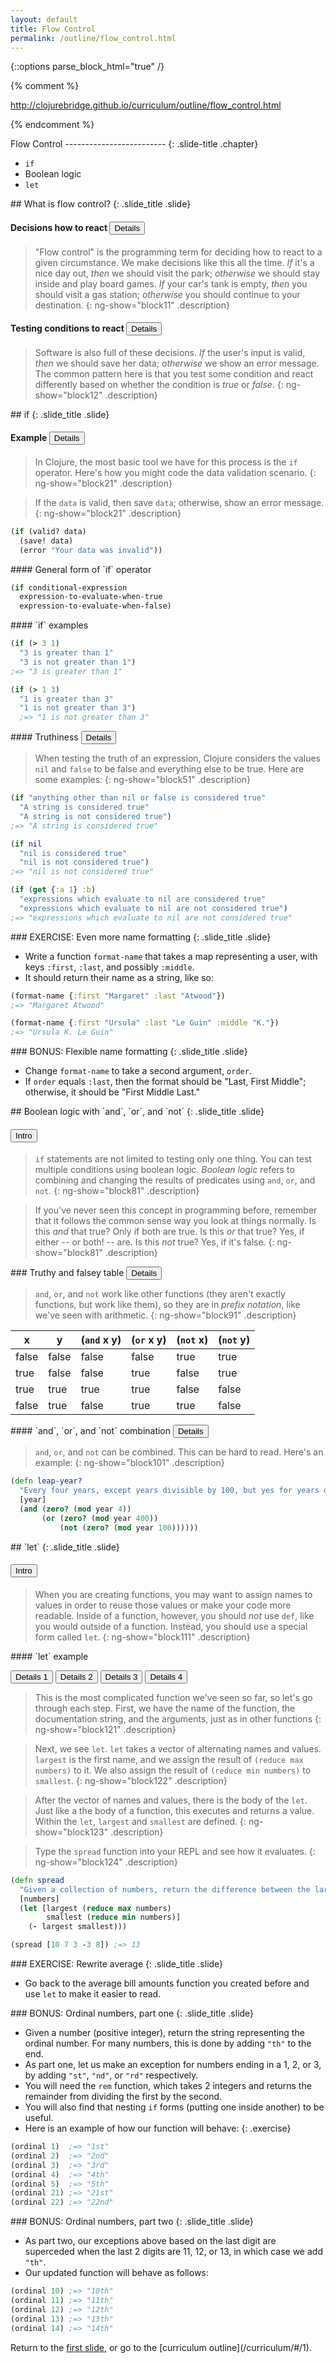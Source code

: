 ```yaml
---
layout: default
title: Flow Control
permalink: /outline/flow_control.html
---
```


{::options parse_block_html="true" /}

{% comment %}

http://clojurebridge.github.io/curriculum/outline/flow_control.html

{% endcomment %}

<section>
Flow Control
-------------------------
{: .slide-title .chapter}

* `if`
* Boolean logic
* `let`
</section>

<section>
## What is flow control?
{: .slide_title .slide}

#### Decisions how to react <button class="link" ng-model="block11" ng-click="block11=!block11">Details</button>

> "Flow control" is the programming term for deciding how to react to
> a given circumstance. We make decisions like this all the time. *If*
> it's a nice day out, *then* we should visit the park; *otherwise* we
> should stay inside and play board games. *If* your car's tank is
> empty, *then* you should visit a gas station; *otherwise* you should
> continue to your destination.
{: ng-show="block11" .description}

#### Testing conditions to react <button class="link" ng-model="block12" ng-click="block12=!block12">Details</button>

> Software is also full of these decisions. *If* the user's input is
> valid, *then* we should save her data; *otherwise* we show an error
> message. The common pattern here is that you test some condition and
> react differently based on whether the condition is *true* or *false*.
{: ng-show="block12" .description}
</section>

<section>
## if
{: .slide_title .slide}

#### Example <button class="link" ng-model="block21" ng-click="block21=!block21">Details</button>

> In Clojure, the most basic tool we have for this process is the `if`
> operator. Here's how you might code the data validation scenario.
{: ng-show="block21" .description}

> If the `data` is valid, then save `data`; otherwise, show an error
> message.
{: ng-show="block21" .description}

```clojure
(if (valid? data)
  (save! data)
  (error "Your data was invalid"))
```
</section>

<section>
#### General form of `if` operator

```clojure
(if conditional-expression
  expression-to-evaluate-when-true
  expression-to-evaluate-when-false)
```
</section>

<section>
#### `if` examples

```clojure
(if (> 3 1)
  "3 is greater than 1"
  "3 is not greater than 1")
;=> "3 is greater than 1"

(if (> 1 3)
  "1 is greater than 3"
  "1 is not greater than 3")
  ;=> "1 is not greater than 3"
```
</section>

<section>
#### Truthiness <button class="link" ng-model="block51" ng-click="block51=!block51">Details</button>

> When testing the truth of an expression, Clojure considers the
> values `nil` and `false` to be false and everything else to be true.
> Here are some examples:
{: ng-show="block51" .description}


```clojure
(if "anything other than nil or false is considered true"
  "A string is considered true"
  "A string is not considered true")
;=> "A string is considered true"

(if nil
  "nil is considered true"
  "nil is not considered true")
;=> "nil is not considered true"

(if (get {:a 1} :b)
  "expressions which evaluate to nil are considered true"
  "expressions which evaluate to nil are not considered true")
;=> "expressions which evaluate to nil are not considered true"
```
</section>

<section>
### EXERCISE: Even more name formatting
{: .slide_title .slide}

* Write a function `format-name` that takes a map representing a user,
with keys `:first`, `:last`, and possibly `:middle`.
* It should return their name as a string, like so:

```clojure
(format-name {:first "Margaret" :last "Atwood"})
;=> "Margaret Atwood"

(format-name {:first "Ursula" :last "Le Guin" :middle "K."})
;=> "Ursula K. Le Guin"
```
</section>

<section>
### BONUS: Flexible name formatting
{: .slide_title .slide}

* Change `format-name` to take a second argument, `order`.
* If `order` equals `:last`, then the format should be "Last, First Middle"; otherwise, it should be "First Middle Last."
</section>

<section>
## Boolean logic with `and`, `or`, and `not`
{: .slide_title .slide}

#### <button class="link" ng-model="block81" ng-click="block81=!block81">Intro</button>

> `if` statements are not limited to testing only one thing. You can
> test multiple conditions using boolean logic. _Boolean logic_ refers
> to combining and changing the results of predicates using `and`,
> `or`, and `not`.
{: ng-show="block81" .description}

> If you've never seen this concept in programming before, remember
> that it follows the common sense way you look at things normally. Is
> this _and_ that true? Only if both are true. Is this _or_ that true?
> Yes, if either -- or both! -- are. Is this _not_ true? Yes, if it's
> false.
{: ng-show="block81" .description}
</section>

<section>
### Truthy and falsey table <button class="link" ng-model="block91" ng-click="block91=!block91">Details</button>

> `and`, `or`, and `not` work like other functions (they aren't
> exactly functions, but work like them), so they are in _prefix
> notation_, like we've seen with arithmetic.
{: ng-show="block91" .description}

| x     | y     | (`and` x y) | (`or` x y) | (`not` x) | (`not` y) |
| ----- | ----- | --------- | -------- | ------- | ------- |
| false | false | false | false | true  | true  |
| true  | false | false | true  | false | true  |
| true  | true  | true  | true  | false | false |
| false | true  | false | true  | true  | false |

</section>

<section>
#### `and`, `or`, and `not` combination <button class="link" ng-model="block101" ng-click="block101=!block101">Details</button>

> `and`, `or`, and `not` can be combined. This can be hard to read.
> Here's an example:
{: ng-show="block101" .description}

```clojure
(defn leap-year?
  "Every four years, except years divisible by 100, but yes for years divisible by 400."
  [year]
  (and (zero? (mod year 4))
       (or (zero? (mod year 400))
           (not (zero? (mod year 100))))))
```
</section>

<section>
## `let`
{: .slide_title .slide}

#### <button class="link" ng-model="block111" ng-click="block111=!block111">Intro</button>

> When you are creating functions, you may want to assign names to
> values in order to reuse those values or make your code more
> readable. Inside of a function, however, you should _not_ use `def`,
> like you would outside of a function. Instead, you should use a
> special form called `let`.
{: ng-show="block111" .description}
</section>

<section>
#### `let` example

<button class="link" ng-model="block121" ng-click="block121=!block121">Details 1</button>
<button class="link" ng-model="block122" ng-click="block122=!block122">Details 2</button>
<button class="link" ng-model="block123" ng-click="block123=!block123">Details 3</button>
<button class="link" ng-model="block124" ng-click="block124=!block124">Details 4</button>

> This is the most complicated function we've seen so far, so let's go
> through each step. First, we have the name of the function, the
> documentation string, and the arguments, just as in other functions
{: ng-show="block121" .description}

> Next, we see `let`. `let` takes a vector of alternating names and
> values. `largest` is the first name, and we assign the result of
> `(reduce max numbers)` to it. We also assign the result of `(reduce
> min numbers)` to `smallest`.
{: ng-show="block122" .description}

> After the vector of names and values, there is the body of the
> `let`. Just like a the body of a function, this executes and returns
> a value. Within the `let`, `largest` and `smallest` are defined.
{: ng-show="block123" .description}

> Type the `spread` function into your REPL and see how it
> evaluates.
{: ng-show="block124" .description}

```clojure
(defn spread
  "Given a collection of numbers, return the difference between the largest and smallest number."
  [numbers]
  (let [largest (reduce max numbers)
        smallest (reduce min numbers)]
    (- largest smallest)))

(spread [10 7 3 -3 8]) ;=> 13
```
</section>

<section>
### EXERCISE: Rewrite average
{: .slide_title .slide}

* Go back to the average bill amounts function you created before and use `let` to make it easier to read.
</section>

<section>
### BONUS: Ordinal numbers, part one
{: .slide_title .slide}

* Given a number (positive integer), return the string representing
the ordinal number. For many numbers, this is done by adding `"th"` to
the end.
* As part one, let us make an exception for numbers ending in a 1, 2,
or 3, by adding `"st"`, `"nd"`, or `"rd"` respectively.
* You will need the `rem` function, which takes 2 integers and returns
the remainder from dividing the first by the second.
* You will also find that nesting `if` forms (putting one inside
another) to be useful.
* Here is an example of how our function will behave:
{: .exercise}

```clojure
(ordinal 1)  ;=> "1st"
(ordinal 2)  ;=> "2nd"
(ordinal 3)  ;=> "3rd"
(ordinal 4)  ;=> "4th"
(ordinal 5)  ;=> "5th"
(ordinal 21) ;=> "21st"
(ordinal 22) ;=> "22nd"
```
</section>

<section>
### BONUS: Ordinal numbers, part two
{: .slide_title .slide}

* As part two, our exceptions above based on the last digit are
superceded when the last 2 digits are 11, 12, or 13, in which case we
add `"th"`.
* Our updated function will behave as follows:

```clojure
(ordinal 10) ;=> "10th"
(ordinal 11) ;=> "11th"
(ordinal 12) ;=> "12th"
(ordinal 13) ;=> "13th"
(ordinal 14) ;=> "14th"
```
</section>

<section>
Return to the <a href="javascript:;" onClick="Reveal.slide(1);">first slide</a>,
or go to the [curriculum outline](/curriculum/#/1).
</section>
